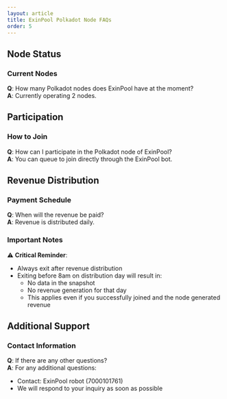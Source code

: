 ```yaml
---
layout: article
title: ExinPool Polkadot Node FAQs
order: 5
---
```


## Node Status

### Current Nodes
**Q**: How many Polkadot nodes does ExinPool have at the moment?  
**A**: Currently operating 2 nodes.

## Participation

### How to Join
**Q**: How can I participate in the Polkadot node of ExinPool?  
**A**: You can queue to join directly through the ExinPool bot.

## Revenue Distribution

### Payment Schedule
**Q**: When will the revenue be paid?  
**A**: Revenue is distributed daily.

### Important Notes
⚠️ **Critical Reminder**: 
- Always exit after revenue distribution
- Exiting before 8am on distribution day will result in:
  - No data in the snapshot
  - No revenue generation for that day
  - This applies even if you successfully joined and the node generated revenue

## Additional Support

### Contact Information
**Q**: If there are any other questions?  
**A**: For any additional questions:
- Contact: ExinPool robot (7000101761)
- We will respond to your inquiry as soon as possible
